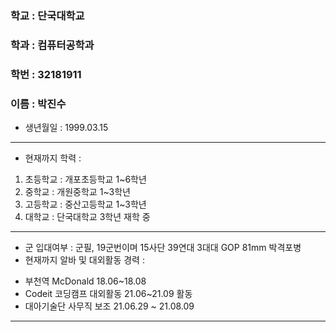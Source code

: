 ### 학교 : 단국대학교
### 학과 : 컴퓨터공학과
### 학번 : 32181911
### 이름 : 박진수
- 생년월일 : 1999.03.15   
----------------------------------------   
- 현재까지 학력 :   
1. 초등학교 : 개포초등학교 1~6학년
2. 중학교 : 개원중학교 1~3학년
3. 고등학교 : 중산고등학교 1~3학년
4. 대학교 : 단국대학교 3학년 재학 중   
---------------------------------------   
- 군 입대여부 : 군필, 19군번이며 15사단 39연대 3대대 GOP 81mm 박격포병
- 현재까지 알바 및 대외활동 경력 : 
* 부천역 McDonald 18.06~18.08 
* Codeit 코딩캠프 대외활동 21.06~21.09 활동
* 대아기술단 사무직 보조 21.06.29 ~ 21.08.09   
-----------------------------------------------


<!---
autoblossom/autoblossom is a ✨ special ✨ repository because its `README.md` (this file) appears on your GitHub profile.
You can click the Preview link to take a look at your changes.
--->
